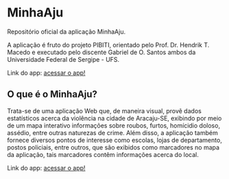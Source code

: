 # MinhaAju
Repositório oficial da aplicação MinhaAju.

A aplicação é fruto do projeto PIBITI, orientado pelo Prof. Dr. Hendrik T. Macedo e executado pelo discente Gabriel de O. Santos ambos da Universidade Federal de Sergipe - UFS.

Link do app: [acessar o app!](http://minhaaju.pages.dev/)

## O que é o MinhaAju?
Trata-se de uma aplicação Web que, de maneira visual, provê dados estatísticos acerca da violência na cidade de Aracaju-SE, exibindo por meio de um mapa interativo informações sobre roubos, furtos, homícidio doloso, assédio, entre outras naturezas de crime. Além disso, a aplicação também fornece diversos pontos de interesse como escolas, lojas de departamento, postos policiais, entre outros, que são exibidos como marcadores no mapa da aplicação, tais marcadores contêm informações acerca do local.

Link do app: [acessar o app!](http://minhaaju.pages.dev/)
